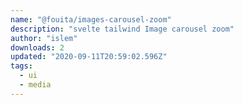 ```yaml
---
name: "@fouita/images-carousel-zoom"
description: "svelte tailwind Image carousel zoom"
author: "islem"
downloads: 2
updated: "2020-09-11T20:59:02.596Z"
tags: 
  - ui
  - media
---
```


